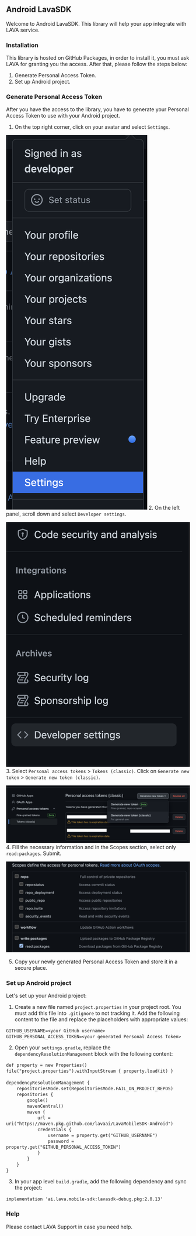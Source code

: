 ## Android LavaSDK

Welcome to Android LavaSDK. This library will help your app integrate with LAVA service.

### Installation
This library is hosted on GitHub Packages, in order to install it, you must ask LAVA for granting you the access. After that, please follow the steps below:
1. Generate Personal Access Token.
2. Set up Android project.

### Generate Personal Access Token
After you have the access to the library, you have to generate your Personal Access Token to use with your Android project.

1. On the top right corner, click on your avatar and select `Settings`.

![alt settings](/Images/Generate-PAT-01.png)
2. On the left panel, scroll down and select `Developer settings`.

![alt settings](/Images/Generate-PAT-02.png)
3. Select `Personal access tokens` > `Tokens (classic)`. Click on `Generate new token` > `Generate new token (classic)`.

![alt settings](/Images/Generate-PAT-03.png)
4. Fill the necessary information and in the Scopes section, select only `read:packages`. Submit.

![alt settings](/Images/Generate-PAT-04.png)

5. Copy your newly generated Personal Access Token and store it in a secure place.

### Set up Android project
Let's set up your Android project:

1. Create a new file named `project.properties` in your project root. You must add this file into `.gitignore` to not tracking it. Add the following content to the file and replace the placeholders with appropriate values:

```
GITHUB_USERNAME=<your GitHub username>
GITHUB_PERSONAL_ACCESS_TOKEN=<your generated Personal Access Token>
```

2. Open your `settings.gradle`, replace the `dependencyResolutionManagement` block with the following content:

```
def property = new Properties()
file("project.properties").withInputStream { property.load(it) }

dependencyResolutionManagement {
    repositoriesMode.set(RepositoriesMode.FAIL_ON_PROJECT_REPOS)
    repositories {
        google()
        mavenCentral()
        maven {
            url = uri("https://maven.pkg.github.com/lavaai/LavaMobileSDK-Android")
            credentials {
                username = property.get("GITHUB_USERNAME")
                password = property.get("GITHUB_PERSONAL_ACCESS_TOKEN")
            }
        }
    }
}
```

3. In your app level `build.gradle`, add the following dependency and sync the project:

```
implementation 'ai.lava.mobile-sdk:lavasdk-debug.pkg:2.0.13'
```


### Help
Please contact LAVA Support in case you need help.







